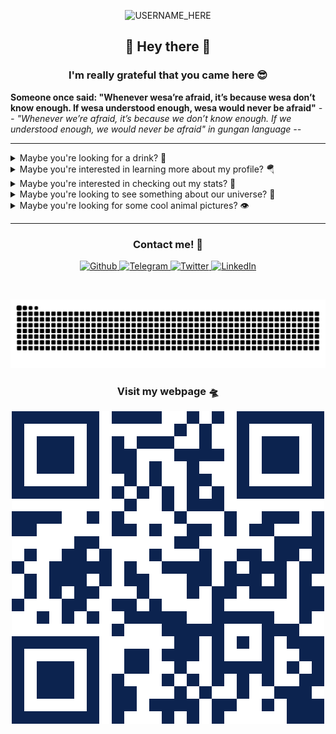<p align="center">

  <img src="https://socialify.git.ci/nclsbayona/nclsbayona/image?description=1&descriptionEditable=Come%20check%20my%20profile!&font=Bitter&pattern=Signal&theme=Dark" alt="USERNAME_HERE" width="640" height="320" />

</p>

<h2 align="center">👋 Hey there 👋</h2>

<h3 align="center">I'm really grateful that you came here 😎</h3>

<!--p  align="center">
<img src="logo.png" alt="Logo" width="480">
</p-->


<p align="center">

  <strong align="center">Someone once said: &quot;Whenever wesa’re afraid,  it’s because wesa don’t know enough. If wesa understood enough,  wesa would never be afraid&quot;</strong>
  <i>-- &quot;Whenever we’re afraid, it’s because we don’t know enough. If we understood enough, we would never be afraid&quot; in gungan language --</i>

</p>


----

<details name="info">
<summary>Maybe you're looking for a drink? 🍹</summary>
<br />
<h4 align="center">Boxcar</h4>
<p align="center">

<img src="https://www.thecocktaildb.com/images/media/drink/pwgtpa1504366376.jpg" alt="Drink image" />

</p>

<h5 align="center">Alcoholic - Ordinary Drink</h5>

<h5 align="center">Necessary ingredients</h5>
<table align="center">
<tr>
<td>
<table frame="box" rules="cols">
    <thead>
        <tr>
            <th style="padding-left: 1em; padding-right: 1em; text-align: center">Ingredient</th>
            <th style="padding-left: 1em; padding-right: 1em; text-align: center">Measure</th>
        </tr>
    </thead>
    <tbody>
        <tr>
            <td style="padding-left: 1em; padding-right: 1em; text-align: center; vertical-align: top">Gin</td>
            <td style="padding-left: 1em; padding-right: 1em; text-align: center; vertical-align: top">1 1/2 oz </td>
        </tr>
        <tr>
            <td style="padding-left: 1em; padding-right: 1em; text-align: center; vertical-align: top">Triple sec</td>
            <td style="padding-left: 1em; padding-right: 1em; text-align: center; vertical-align: top">1 oz </td>
        </tr>
        <tr>
            <td style="padding-left: 1em; padding-right: 1em; text-align: center; vertical-align: top">Lemon juice</td>
            <td style="padding-left: 1em; padding-right: 1em; text-align: center; vertical-align: top">1 tsp </td>
        </tr>
        <tr>
            <td style="padding-left: 1em; padding-right: 1em; text-align: center; vertical-align: top">Grenadine</td>
            <td style="padding-left: 1em; padding-right: 1em; text-align: center; vertical-align: top">1/2 tsp </td>
        </tr>
        <tr>
            <td style="padding-left: 1em; padding-right: 1em; text-align: center; vertical-align: top">Egg white</td>
            <td style="padding-left: 1em; padding-right: 1em; text-align: center; vertical-align: top">1 </td>
        </tr>
    </tbody>
</table>
</td>
</tr>
</table>



<p align="center">
In a shaker half-filled with ice cubes, combine all of the ingredients. Shake well. Strain into a sour glass.
</p>

----

</details>


<details name="info">
<summary>Maybe you're interested in learning more about my profile? 🪂</summary>
<br />
<h5 align="center">👀 Visitor count</h5>
<p align="center">

<img src="https://profile-counter.glitch.me/nclsbayona/count.svg"/>

</p>
<p align="center">

<img src="https://img.shields.io/github/followers/nclsbayona?color=003153&logo=github&style=for-the-badge"/>
<img src="https://img.shields.io/github/last-commit/nclsbayona/nclsbayona?color=003153&logo=github&style=for-the-badge&label=Latest%20Profile%20Commit">

</p>
<p align="center">

<img src="https://github-profile-trophy.vercel.app/?username=nclsbayona&theme=dracula&no-frame=false&margin-w=5&margin-h=5&no-bg=true&column=4">

</p>

----

</details>


<details name="info">
<summary>Maybe you're interested in checking out my stats? 🐣</summary>
<br />
<h4 align="center">General GitHub Stats 🌀</h4>

<p align="center">

<!--h5>😃 General Overview</h5-->
<img src="https://github-readme-stats.vercel.app/api?username=nclsbayona&show_icons=true&count_private=true&include_all_commits=true&locale=en&theme=tokyonight" width="260">

<!--h5>Life-Time Stats Overview 😃</h5-->
<img src="https://github-readme-streak-stats.herokuapp.com/?user=nclsbayona&theme=algolia" width="260">

</p>

<br />

<h4 align="center">🤖 Programming Languages Stats</h4>

<p align="center">

<!--h5>Most Used Languages Stats 💾</h5-->
<img src="https://github-readme-stats.vercel.app/api/top-langs/?username=nclsbayona&show_icons=true&locale=en&langs_count=5&theme=tokyonight">

</p>

<br />

<h4 align="center">⌚General Weekly-Stats</h4>
<table align="center">
<tr>
<td>
<table frame="box" rules="cols">
    <thead>
        <tr>
            <th style="padding-left: 1em; padding-right: 1em; text-align: center">Language name</th>
            <th style="padding-left: 1em; padding-right: 1em; text-align: center">Time spent</th>
        </tr>
    </thead>
    <tbody>
    </tbody>
</table>
</td>
<td>
<table frame="box" rules="cols">
    <thead>
        <tr>
            <th style="padding-left: 1em; padding-right: 1em; text-align: center">OS name</th>
            <th style="padding-left: 1em; padding-right: 1em; text-align: center">Time spent</th>
        </tr>
    </thead>
    <tbody>
    </tbody>
</table>
</td>
</tr>
</table>

----
</details>


<details name="info">
<summary>Maybe you're looking to see something about our universe? 🔭</summary>

<br />
<h4 align="center">Asteroid Donaldjohanson - ©️ NASA @ 2025-04-25</h4>
<p align="center">

<img src="https://apod.nasa.gov/apod/image/2504/final_0798443319_dec.png" alt="Asteroid Donaldjohanson image" />

</p>

<h5 align="center">Main belt asteroid 52246 Donaldjohanson is about 8 kilometers long and 3.5 kilometers across. On April 20, this sharp close-up of the asteroid was captured at a distance of about 1100 kilometers by the Lucy spacecraft's long range camera during its second asteroid encounter. Named after American paleoanthropologist Donald Johanson, discoverer of the Lucy hominid fossil, the elongated asteroid was likely formed about 150 million years ago from a gentle collision of two smaller bodies creating its characteristic contact binary shape. Launched in October of 2021, the Lucy spacecraft will continue its travels through the main asteroid belt in 2025, but is on its way to explore Jupiter's swarm of Trojan asteroids. Lucy is expected to encounter its first Trojan asteroid target, 3548 Eurybates, in August 2027.</h5>

----

</details>

<details name="info">
<summary>Maybe you're looking for some cool animal pictures? 👁️</summary>

<br />
<table align="center">
<tr>
<td>
<img src="https://cdn.animality.xyz/dog/13.png" width="180"/>
</td>
<td>
<img src="https://cdn.animality.xyz/duck/19.png" width="180"/>
</td>
<td>
<img src="https://cdn.animality.xyz/fox/5.png" width="180"/>
</td>
</tr>
<tr>
<td>
<img src="https://cdn.animality.xyz/cat/22.png" width="180"/>
</td>
<td>
<img src="https://cdn.animality.xyz/bird/2.png" width="180"/>
</td>
<td>
<img src="https://cdn.animality.xyz/panda/24.png" width="180"/>
</td>
</tr>
<tr>
<td>
<img src="https://cdn.animality.xyz/redpanda/15.png" width="180"/>
</td>
<td>
<img src="https://cdn.animality.xyz/koala/0.png" width="180"/>
</td>
<td>
<img src="https://cdn.animality.xyz/whale/20.png" width="180"/>
</td>
</tr>
<tr>
<td>
<img src="https://cdn.animality.xyz/dolphin/5.png" width="180"/>
</td>
<td>
<img src="https://cdn.animality.xyz/kangaroo/9.png" width="180"/>
</td>
<td>
<img src="https://cdn.animality.xyz/rabbit/15.png" width="180"/>
</td>
</tr>
<tr>
<td>
<img src="https://cdn.animality.xyz/lion/18.png" width="180"/>
</td>
<td>
<img src="https://cdn.animality.xyz/bear/19.png" width="180"/>
</td>
<td>
<img src="https://cdn.animality.xyz/frog/1.png" width="180"/>
</td>
</tr>
<tr>
<td>
<img src="https://cdn.animality.xyz/penguin/3.png" width="180"/>
</td>
<td>
<img src="https://cdn.animality.xyz/axolotl/2.png" width="180"/>
</td>
<td>
<img src="https://cdn.animality.xyz/capybara/11.png" width="180"/>
</td>
</tr>
<tr>
<td>
<img src="https://cdn.animality.xyz/hedgehog/4.png" width="180"/>
</td>
<td>
<img src="https://cdn.animality.xyz/turtle/2.png" width="180"/>
</td>
<td>
<img src="https://cdn.animality.xyz/narwhal/0.png" width="180"/>
</td>
</tr>
<tr>
<td>
<img src="https://cdn.animality.xyz/squirrel/0.png" width="180"/>
</td>
<td>
<img src="https://cdn.animality.xyz/fish/9.png" width="180"/>
</td>
<td>
<img src="https://cdn.animality.xyz/horse/11.png" width="180"/>
</td>
</tr>
</table>

----

</details>


----

<h3 align="center">Contact me! 📇</h3>

<p align="center">
<a href="https://github.com/nclsbayona" target="_blank">
 <img alt="Github" src="https://img.shields.io/badge/GitHub-%2312180E.svg?&style=for-the-badge&logo=Github&logoColor=white">
</a>

<a href="https://t.me/nclsbayona" target="_blank">
 <img alt="Telegram" src="https://img.shields.io/badge/-TELEGRAM-blue?&style=for-the-badge&logo=telegram&logoColor=white">
</a>

<a href="https://twitter.com/nclsbayona" target="_blank">
 <img alt="Twitter" src="https://img.shields.io/badge/twitter-%231DA1F2.svg?&style=for-the-badge&logo=twitter&logoColor=white">
</a>

<a href="https://www.linkedin.com/in/nclsbayona" target="_blank">
 <img alt="LinkedIn" src="https://img.shields.io/badge/-LINKEDIN-lightblue?&style=for-the-badge&logo=linkedin&logoColor=white">
</a>

<!-- <a href="https://instagram.com/" target="_blank">
 <img alt="Instagram" src="https://img.shields.io/badge/-INSTAGRAM-critical?&style=for-the-badge&logo=instagram&logoColor=white">
</a>

<a href="https://www.discord.com/channels/" target="_blank">
 <img alt="Discord" src="https://img.shields.io/badge/-DISCORD-darkblue?&style=for-the-badge&logo=discord&logoColor=white">
</a> !-->


</p>

<br />


<p align="center">

<img src="https://raw.githubusercontent.com/nclsbayona/nclsbayona/output/github-contribution-grid-snake-sissa.svg">

</p>


<h3 align="center">Visit my webpage 🛸</h3>
<p align="center"><a href="https://nclsbayona.github.io" target="_blank">
 <img src="QR.png">
</a></p>

</p>

